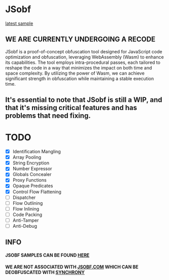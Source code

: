 # JSobf
[latest sample](https://github.com/jsobf/samples/tree/main/archive/v2/0.1)
## WE ARE CURRENTLY UNDERGOING A RECODE
JSobf is a proof-of-concept obfuscation tool designed for JavaScript code optimization and obfuscation, leveraging WebAssembly (Wasm) to enhance its capabilities. The tool employs intra-procedural passes, each tailored to reshape the code in a way that minimizes the impact on both time and space complexity. By utilizing the power of Wasm, we can achieve significant strength in obfuscation while maintaining a stable execution time.

It's essential to note that JSobf is still a WIP, and that it's missing critical features and has problems that need fixing.
---
# TODO
- [x] Identification Mangling
- [x] Array Pooling
- [x] String Encryption
- [x] Number Expressor
- [x] Globals Concealer
- [x] Proxy Functions
- [x] Opaque Predicates
- [x] Control Flow Flattening
- [ ] Dispatcher
- [ ] Flow Outlining
- [ ] Flow Inlining
- [ ] Code Packing
- [ ] Anti-Tamper
- [ ] Anti-Debug

## INFO
#### JSOBF SAMPLES CAN BE FOUND [HERE](https://github.com/jsobf/samples/tree/main/archive/0.5.x/0.5.2)
#### WE ARE NOT ASSOCIATED WITH [JSOBF.COM](https://www.jsobf.com/en/) WHICH CAN BE DEOBFUSCATED WITH [SYNCHRONY](https://deobfuscate.relative.im/)
